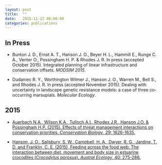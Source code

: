 ```yaml
---
layout: post
title:  ""
date:   2015-11-22 00:00:00
categories: publications
---
```


## In Press

* Bunton J. D., Ernst A. T., Hanson J. O., Beyer H. L., Hammill E., Runge C. A., Venter O., Possingham H. P. & Rhodes J. R. In press (accepted October 2015). Integrated planning of linear infrastructure and conservation offsets. _MODSIM 2015_.

* Dudaniec R. Y., Worthington Wilmer J., Hanson J. O., Warren M., Bell S., and Rhodes J. R. In press (accepted November 2015). Dealing with uncertainty in landscape genetic resistance models: a case of three co-occurring marsupials. _Molecular Ecology_.

## 2015

* [Auerbach N.A., Wilson K.A., Tulloch A.I., Rhodes J.R., Hanson J.O. & Possingham H.P. (2015). Effects of threat management interactions on conservation priorities. _Conservation Biology_, 29: 1626-1635.](http://onlinelibrary.wiley.com/doi/10.1111/cobi.12551/full)

* [Hanson, J. O., Salisbury, S. W., Campbell, H. A., Dwyer, R. G., Jardine, T. D. and Franklin, C. E. (2015), Feeding across the food web: The interaction between diet, movement and body size in estuarine crocodiles (_Crocodylus porosus_). _Austral Ecology_, 40: 275-286.](http://onlinelibrary.wiley.com/doi/10.1111/aec.12212/full)
